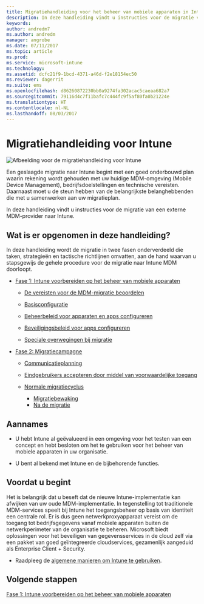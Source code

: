 ```yaml
---
title: Migratiehandleiding voor het beheer van mobiele apparaten in Intune
description: In deze handleiding vindt u instructies voor de migratie van een externe MDM-provider naar Microsoft Intune.
keywords: 
author: andredm7
ms.author: andredm
manager: angrobe
ms.date: 07/11/2017
ms.topic: article
ms.prod: 
ms.service: microsoft-intune
ms.technology: 
ms.assetid: dcfc21f9-1bcd-4371-a46d-f2e18154ec50
ms.reviewer: dagerrit
ms.suite: ems
ms.openlocfilehash: d86260872230bb0a9274fa302acac5caeaa682a7
ms.sourcegitcommit: 79116d4c7f11bafc7c444fc9f5af80fa0b21224e
ms.translationtype: HT
ms.contentlocale: nl-NL
ms.lasthandoff: 08/03/2017
---
```

# <a name="intune-migration-guide"></a>Migratiehandleiding voor Intune

![Afbeelding voor de migratiehandleiding voor Intune](./media/MDM-migration-guide-art.PNG)

Een geslaagde migratie naar Intune begint met een goed onderbouwd plan waarin rekening wordt gehouden met uw huidige MDM-omgeving (Mobile Device Management), bedrijfsdoelstellingen en technische vereisten. Daarnaast moet u de steun hebben van de belangrijkste belanghebbenden die met u samenwerken aan uw migratieplan.

In deze handleiding vindt u instructies voor de migratie van een externe MDM-provider naar Intune.

## <a name="whats-included-in-this-guide"></a>Wat is er opgenomen in deze handleiding?

In deze handleiding wordt de migratie in twee fasen onderverdeeld die taken, strategieën en tactische richtlijnen omvatten, aan de hand waarvan u stapsgewijs de gehele procedure voor de migratie naar Intune MDM doorloopt.

-   [Fase 1: Intune voorbereiden op het beheer van mobiele apparaten](migration-guide-prepare.md)

    -   [De vereisten voor de MDM-migratie beoordelen](migration-guide-prepare.md#assess-mdm-requirements)

    -   [Basisconfiguratie](migration-guide-setup.md)

    -   [Beheerbeleid voor apparaten en apps configureren](migration-guide-configure-policies.md)

    -   [Beveiligingsbeleid voor apps configureren](migration-guide-app-protection-policies.md)

    -   [Speciale overwegingen bij migratie](migration-guide-considerations.md)

-   [Fase 2: Migratiecampagne](migration-guide-campaign.md)

    -   [Communicatieplanning](migration-guide-communication-plan.md)

    -   [Eindgebruikers accepteren door middel van voorwaardelijke toegang](migration-guide-drive-adoption.md)

    -   [Normale migratiecyclus](migration-guide-cycle.md)
        -   [Migratiebewaking](migration-guide-cycle.md#monitoring-migration)
        -   [Na de migratie](migration-guide-cycle.md#post-migration)

## <a name="assumptions"></a>Aannames

-   U hebt Intune al geëvalueerd in een omgeving voor het testen van een concept en hebt besloten om het te gebruiken voor het beheer van mobiele apparaten in uw organisatie.

-   U bent al bekend met Intune en de bijbehorende functies.

## <a name="before-you-begin"></a>Voordat u begint

Het is belangrijk dat u beseft dat de nieuwe Intune-implementatie kan afwijken van uw oude MDM-implementatie. In tegenstelling tot traditionele MDM-services speelt bij Intune het toegangsbeheer op basis van identiteit een centrale rol. Er is dus geen netwerkproxyapparaat vereist om de toegang tot bedrijfsgegevens vanaf mobiele apparaten buiten de netwerkperimeter van de organisatie te beheren. Microsoft biedt oplossingen voor het beveiligen van gegevensservices in de cloud zelf via een pakket van goed geïntegreerde cloudservices, gezamenlijk aangeduid als Enterprise Client + Security.

-   Raadpleeg de [algemene manieren om Intune te gebruiken](common-scenarios.md).

## <a name="next-steps"></a>Volgende stappen

[Fase 1: Intune voorbereiden op het beheer van mobiele apparaten](migration-guide-prepare.md)
